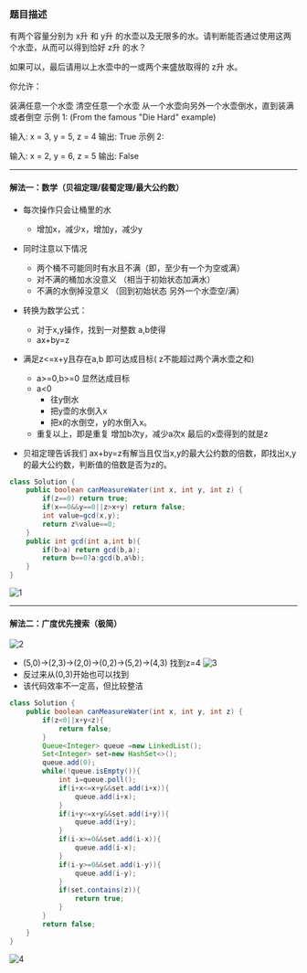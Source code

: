 ### 题目描述
有两个容量分别为 x升 和 y升 的水壶以及无限多的水。请判断能否通过使用这两个水壶，从而可以得到恰好 z升 的水？

如果可以，最后请用以上水壶中的一或两个来盛放取得的 z升 水。

你允许：

装满任意一个水壶
清空任意一个水壶
从一个水壶向另外一个水壶倒水，直到装满或者倒空
示例 1: (From the famous "Die Hard" example)

输入: x = 3, y = 5, z = 4
输出: True
示例 2:

输入: x = 2, y = 6, z = 5
输出: False
***
#### 解法一：数学（贝祖定理/裴蜀定理/最大公约数）
* 每次操作只会让桶里的水
    * 增加x，减少x，增加y，减少y
* 同时注意以下情况
    * 两个桶不可能同时有水且不满（即，至少有一个为空或满）
    * 对不满的桶加水没意义  （相当于初始状态加满水）
    * 不满的水倒掉没意义  （回到初始状态  另外一个水壶空/满）

* 转换为数学公式：
    * 对于x,y操作，找到一对整数 a,b使得
    * ax+by=z
* 满足z<=x+y且存在a,b  即可达成目标( z不能超过两个满水壶之和)
    *   a>=0,b>=0 显然达成目标
    *   a<0
        *   往y倒水
        *   把y壶的水倒入x
        *   把x的水倒空，y的水倒入x。
    *   重复以上，即是重复 增加b次y，减少a次x  最后的x壶得到的就是z
*   贝祖定理告诉我们  ax+by=z有解当且仅当x,y的最大公约数的倍数，即找出x,y的最大公约数，判断值的倍数是否为z的。

```java
class Solution {
    public boolean canMeasureWater(int x, int y, int z) {
        if(z==0) return true;
        if(x==0&&y==0||z>x+y) return false;
        int value=gcd(x,y);
        return z%value==0;
    }
    public int gcd(int a,int b){
        if(b>a) return gcd(b,a);
        return b==0?a:gcd(b,a%b);
    }
}
```
![1](D:\leetcode\图片\365.水壶问题\1.PNG)
***
#### 解法二：广度优先搜索（极简）
![2](D:\leetcode\图片\365.水壶问题\2.PNG)
* (5,0)->(2,3)->(2,0)->(0,2)->(5,2)->(4,3)  找到z=4
![3](D:\leetcode\图片\365.水壶问题\3.PNG)
* 反过来从(0,3)开始也可以找到
* 该代码效率不一定高，但比较整洁
```java
class Solution {
    public boolean canMeasureWater(int x, int y, int z) {
        if(z<0||x+y<z){
            return false;
        }
        Queue<Integer> queue =new LinkedList();
        Set<Integer> set=new HashSet<>();
        queue.add(0);
        while(!queue.isEmpty()){
            int i=queue.poll();
            if(i+x<=x+y&&set.add(i+x)){
                queue.add(i+x);
            }
            if(i+y<=x+y&&set.add(i+y)){
                queue.add(i+y);
            }
            if(i-x>=0&&set.add(i-x)){
                queue.add(i-x);
            }
            if(i-y>=0&&set.add(i-y)){
                queue.add(i-y);
            }
            if(set.contains(z)){
                return true;
            }
        }
        return false;
    }
}
```
![4](D:\leetcode\图片\365.水壶问题\4.PNG)